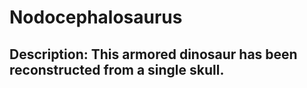 # Nodocephalosaurus
## Description: This armored dinosaur has been reconstructed from a single skull.